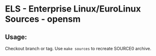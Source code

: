 # ELS - Enterprise Linux/EuroLinux Sources - opensm
 
## Usage:
  Checkout branch or tag. Use `make sources` to recreate  SOURCE0 archive.

